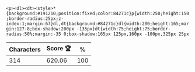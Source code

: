 `<p><dl><dt><style>*{background:#191210;position:fixed;color:84271c}p{width:250;height:150;border-radius:25px;z-index:1;margin:67}dl,dt{background:#84271c}dl{width:200;height:165;margin:127-8;box-shadow:200px -135px}dt{width:75;height:75;border-radius:50%;margin:-35 0;box-shadow:165px 125px,160px -100px,325px 25px`

| Characters | Score 🏆 | %   |
| ---------- | -------- | --- |
| 314        | 620.06   | 100 |
